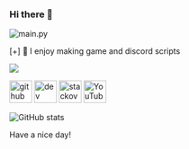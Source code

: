 ### Hi there 👋
![main.py](https://media.discordapp.net/attachments/812402065610768445/907446208811905024/image-removebg-preview.png)

[+] 💫 I enjoy making game and discord scripts


![](https://komarev.com/ghpvc/?username=your-github-username&color=blue)


[<img src='https://cdn.jsdelivr.net/npm/simple-icons@3.0.1/icons/github.svg' alt='github' height='40'>](https://github.com/6xt)  [<img src='https://cdn.jsdelivr.net/npm/simple-icons@3.0.1/icons/dev-dot-to.svg' alt='dev' height='40'>](https://dev.to/boris6)  [<img src='https://cdn.jsdelivr.net/npm/simple-icons@3.0.1/icons/stackoverflow.svg' alt='stackoverflow' height='40'>](https://stackoverflow.com/users/17362440)  [<img src='https://cdn.jsdelivr.net/npm/simple-icons@3.0.1/icons/youtube.svg' alt='YouTube' height='40'>](https://www.youtube.com/channel/UCSDL7DPU9zN4S2B0gZRHKtw)  





![GitHub stats](https://github-readme-stats.vercel.app/api?username=6xt&show_icons=true&theme=github_dark)

Have a nice day!
